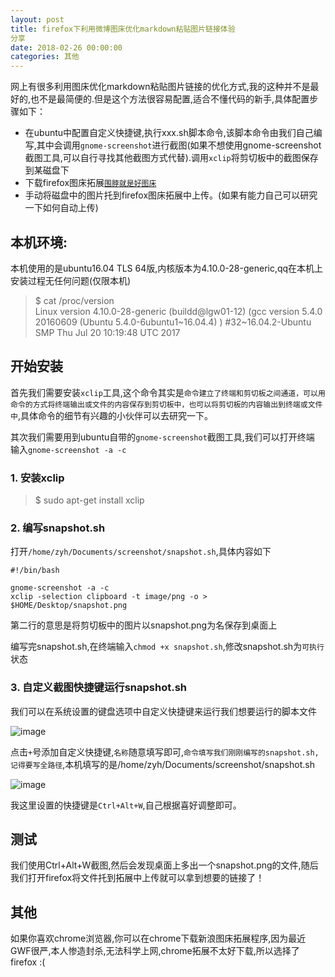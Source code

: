 ```yaml
---
layout: post
title: firefox下利用微博图床优化markdown粘贴图片链接体验
分享
date: 2018-02-26 00:00:00
categories: 其他
---
```


网上有很多利用图床优化markdown粘贴图片链接的优化方式,我的这种并不是最好的,也不是最简便的.但是这个方法很容易配置,适合不懂代码的新手,具体配置步骤如下：

- 在ubuntu中配置自定义快捷键,执行xxx.sh脚本命令,该脚本命令由我们自己编写,其中会调用`gnome-screenshot`进行截图(如果不想使用gnome-screenshot截图工具,可以自行寻找其他截图方式代替).调用`xclip`将剪切板中的截图保存到某磁盘下
- 下载firefox图床拓展[`围脖就是好图床`](https://addons.mozilla.org/zh-CN/firefox/addon/acwb/)
- 手动将磁盘中的图片托到firefox图床拓展中上传。(如果有能力自己可以研究一下如何自动上传)

## 本机环境:

本机使用的是ubuntu16.04 TLS 64版,内核版本为4.10.0-28-generic,qq在本机上安装过程无任何问题(仅限本机)

> $ cat /proc/version  
> Linux version 4.10.0-28-generic (buildd@lgw01-12) (gcc version 5.4.0 20160609 (Ubuntu 5.4.0-6ubuntu1~16.04.4) ) #32~16.04.2-Ubuntu SMP Thu Jul 20 10:19:48 UTC 2017

## 开始安装

首先我们需要安装`xclip`工具,这个命令其实是`命令建立了终端和剪切板之间通道，可以用命令的方式将终端输出或文件的内容保存到剪切板中，也可以将剪切板的内容输出到终端或文件中`,具体命令的细节有兴趣的小伙伴可以去研究一下。

其次我们需要用到ubuntu自带的`gnome-screenshot`截图工具,我们可以打开终端 输入`gnome-screenshot -a -c`

### 1. 安装xclip

> $ sudo apt-get install xclip

### 2. 编写snapshot.sh

打开`/home/zyh/Documents/screenshot/snapshot.sh`,具体内容如下

```shell
#!/bin/bash

gnome-screenshot -a -c
xclip -selection clipboard -t image/png -o > $HOME/Desktop/snapshot.png
```

第二行的意思是将剪切板中的图片以snapshot.png为名保存到桌面上

编写完snapshot.sh,在终端输入`chmod +x snapshot.sh`,修改snapshot.sh为`可执行`状态

### 3. 自定义截图快捷键运行snapshot.sh

我们可以在系统设置的键盘选项中自定义快捷键来运行我们想要运行的脚本文件

![image](http://ww1.sinaimg.cn/large/0066vfZIgy1fozvguy6vmj30nn0ge3z2.jpg)

点击`+`号添加自定义快捷键,`名称`随意填写即可,`命令填写我们刚刚编写的snapshot.sh,记得要写全路径`,本机填写的是/home/zyh/Documents/screenshot/snapshot.sh

![image](http://ww1.sinaimg.cn/large/0066vfZIgy1fozvjjbxy3j30nl0dujsm.jpg)

我这里设置的快捷键是`Ctrl+Alt+W`,自己根据喜好调整即可。

## 测试

我们使用Ctrl+Alt+W截图,然后会发现桌面上多出一个snapshot.png的文件,随后我们打开firefox将文件托到拓展中上传就可以拿到想要的链接了！

## 其他

如果你喜欢chrome浏览器,你可以在chrome下载新浪图床拓展程序,因为最近GWF很严,本人惨造封杀,无法科学上网,chrome拓展不太好下载,所以选择了firefox :(

